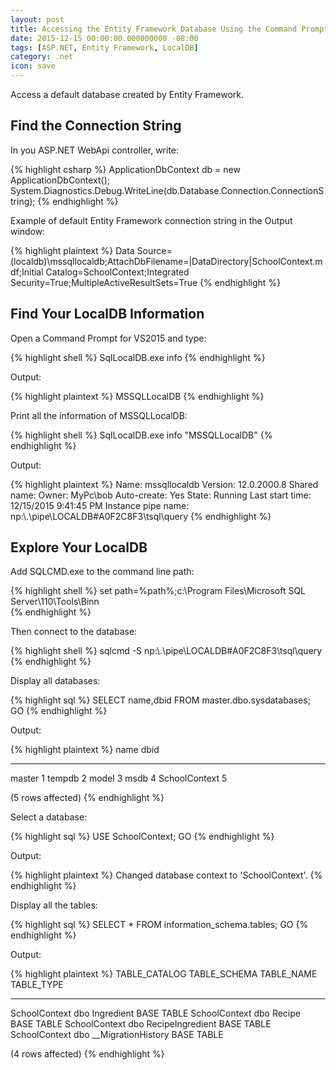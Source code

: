 ```yaml
---
layout: post
title: Accessing the Entity Framework Database Using the Command Prompt
date: 2015-12-15 00:00:00.000000000 -08:00
tags: [ASP.NET, Entity Framework, LocalDB]
category: .net
icon: save
---
```


Access a default database created by Entity Framework.

## Find the Connection String

In you ASP.NET WebApi controller, write:


{% highlight csharp %}
ApplicationDbContext db = new ApplicationDbContext();
System.Diagnostics.Debug.WriteLine(db.Database.Connection.ConnectionString);
{% endhighlight %}


Example of default Entity Framework connection string in the Output window:


{% highlight plaintext %}
Data Source=(localdb)\mssqllocaldb;AttachDbFilename=|DataDirectory|SchoolContext.mdf;Initial Catalog=SchoolContext;Integrated Security=True;MultipleActiveResultSets=True
{% endhighlight %}

## Find Your LocalDB Information

Open a Command Prompt for VS2015 and type:


{% highlight shell %}
SqlLocalDB.exe info
{% endhighlight %}


Output:


{% highlight plaintext %}
MSSQLLocalDB
{% endhighlight %}


Print all the information of MSSQLLocalDB:


{% highlight shell %}
SqlLocalDB.exe info "MSSQLLocalDB"
{% endhighlight %}

Output:


{% highlight plaintext %}
Name:               mssqllocaldb
Version:            12.0.2000.8
Shared name:
Owner:              MyPc\bob
Auto-create:        Yes
State:              Running
Last start time:    12/15/2015 9:41:45 PM
Instance pipe name: np:\\.\pipe\LOCALDB#A0F2C8F3\tsql\query
{% endhighlight %}


## Explore Your LocalDB

Add SQLCMD.exe to the command line path:


{% highlight shell %}
set path=%path%;c:\Program Files\Microsoft SQL Server\110\Tools\Binn\
{% endhighlight %}


Then connect to the database:


{% highlight shell %}
sqlcmd -S np:\\.\pipe\LOCALDB#A0F2C8F3\tsql\query
{% endhighlight %}


Display all databases:


{% highlight sql %}
SELECT name,dbid FROM master.dbo.sysdatabases;
GO
{% endhighlight %}

Output:


{% highlight plaintext %}
name          dbid
------------- ----
master        1
tempdb        2
model         3
msdb          4
SchoolContext 5

(5 rows affected)
{% endhighlight %}


Select a database:


{% highlight sql %}
USE SchoolContext;
GO
{% endhighlight %}


Output:


{% highlight plaintext %}
Changed database context to 'SchoolContext'.
{% endhighlight %}

Display all the tables:


{% highlight sql %}
SELECT * FROM information_schema.tables;
GO
{% endhighlight %}


Output:


{% highlight plaintext %}
TABLE_CATALOG  TABLE_SCHEMA TABLE_NAME          TABLE_TYPE

-------------- ------------ ------------------- ----------
SchoolContext  dbo          Ingredient          BASE TABLE
SchoolContext  dbo          Recipe              BASE TABLE
SchoolContext  dbo          RecipeIngredient    BASE TABLE
SchoolContext  dbo          __MigrationHistory  BASE TABLE

(4 rows affected)
{% endhighlight %}


